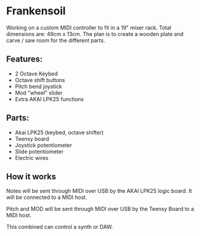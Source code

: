 # Frankensoil

Working on a custom MIDI controller to fit in a 19" mixer rack. Total dimensions are: 49cm x 13cm. The plan is to create a wooden plate and carve / saw room for the different parts. 

## Features:
- 2 Octave Keybed
- Octave shift buttons
- Pitch bend joystick
- Mod "wheel" slider
- Extra AKAI LPK25 functions

## Parts:
- Akai LPK25 (keybed, octave shifter)
- Teensy board
- Joystick potentiometer
- Slide potentiometer
- Electric wires

## How it works

Notes will be sent through MIDI over USB by the AKAI LPK25 logic board. It will be connected to a MIDI host.

Pitch and MOD will be sent through MIDI over USB by the Teensy Board to a MIDI host.

This combined can control a synth or DAW.
